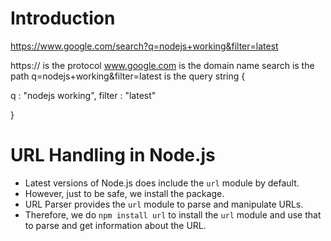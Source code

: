 # Introduction

https://www.google.com/search?q=nodejs+working&filter=latest

https:// is the protocol
www.google.com is the domain name
search is the path
q=nodejs+working&filter=latest is the query string
{

q : "nodejs working",
filter : "latest"

}



# URL Handling in Node.js

- Latest versions of Node.js does include the `url` module by default.
- However, just to be safe, we install the package.
- URL Parser provides the `url` module to parse and manipulate URLs.
- Therefore, we do `npm install url` to install the `url` module and use that to parse and get information about the URL.